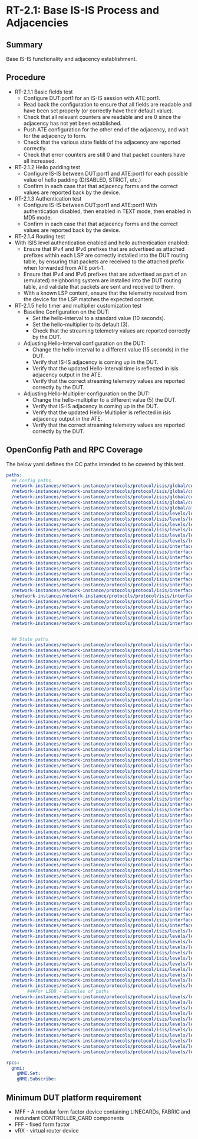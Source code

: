 # RT-2.1: Base IS-IS Process and Adjacencies

## Summary

Base IS-IS functionality and adjacency establishment.

## Procedure

*   RT-2.1.1 Basic fields test
    *   Configure DUT:port1 for an IS-IS session with ATE:port1.
    *   Read back the configuration to ensure that all fields are readable and
        have been set properly (or correctly have their default value).
    *   Check that all relevant counters are readable and are 0 since the
        adjacency has not yet been established.
    *   Push ATE configuration for the other end of the adjacency, and wait for
        the adjacency to form.
    *   Check that the various state fields of the adjacency are reported
        correctly.
    *   Check that error counters are still 0 and that packet counters have all
        increased.
*   RT-2.1.2 Hello padding test
    *   Configure IS-IS between DUT:port1 and ATE:port1 for each possible value
        of hello padding (DISABLED, STRICT, etc.)
    *   Confirm in each case that that adjacency forms and the correct values
        are reported back by the device.
*   RT-2.1.3 Authentication test
    *   Configure IS-IS between DUT:port1 and ATE:port1 With authentication
        disabled, then enabled in TEXT mode, then enabled in MD5 mode.
    *   Confirm in each case that that adjacency forms and the correct values
        are reported back by the device.
*   RT-2.1.4 Routing test
*   With ISIS level authentication enabled and hello authentication enabled:
    *   Ensure that IPv4 and IPv6 prefixes that are advertised as attached
            prefixes within each LSP are correctly installed into the DUT
            routing table, by ensuring that packets are received to the attached
            prefix when forwarded from ATE port-1.
    *   Ensure that IPv4 and IPv6 prefixes that are advertised as part of an
            (emulated) neighboring system are installed into the DUT routing
            table, and validate that packets are sent and received to them.
    *   With a known LSP content, ensure that the telemetry received from the
        device for the LSP matches the expected content.
*   RT-2.1.5 hello timer and multiplier customization test
    * Baseline Configuration on the DUT:
        * Set the hello-interval to a standard value (10 seconds).
        * Set the hello-multiplier to its default (3).
        * Check that the streaming telemetry values are reported correctly by the DUT.
    * Adjusting Hello-Interval configuration on the DUT:
        * Change the hello-interval to a different value (15 seconds) in the DUT.
        * Verify that IS-IS adjacency is coming up in the DUT.
        * Verify that the updated Hello-Interval time is reflected in isis adjacency output in the ATE.
        * Verify that the correct streaming telemetry values are reported correctly by the DUT.
    * Adjusting Hello-Multiplier configuration on the DUT:
        * Change the hello-multiplier to a different value (5) the DUT.
        * Verify that IS-IS adjacency is coming up in the DUT.
        * Verify that the updated Hello-Multiplier is reflected in isis adjacency output in the ATE.
        * Verify that the correct streaming telemetry values are reported correctly by the DUT.

## OpenConfig Path and RPC Coverage

The below yaml defines the OC paths intended to be covered by this test.

```yaml
paths:
  ## Config paths
  /network-instances/network-instance/protocols/protocol/isis/global/config/authentication-check:
  /network-instances/network-instance/protocols/protocol/isis/global/config/net:
  /network-instances/network-instance/protocols/protocol/isis/global/config/level-capability:
  /network-instances/network-instance/protocols/protocol/isis/global/config/hello-padding:
  /network-instances/network-instance/protocols/protocol/isis/global/afi-safi/af/config/enabled:
  /network-instances/network-instance/protocols/protocol/isis/levels/level/config/level-number:
  /network-instances/network-instance/protocols/protocol/isis/levels/level/config/enabled:
  /network-instances/network-instance/protocols/protocol/isis/levels/level/authentication/config/enabled:
  /network-instances/network-instance/protocols/protocol/isis/levels/level/authentication/config/auth-mode:
  /network-instances/network-instance/protocols/protocol/isis/levels/level/authentication/config/auth-password:
  /network-instances/network-instance/protocols/protocol/isis/levels/level/authentication/config/auth-type:
  /network-instances/network-instance/protocols/protocol/isis/interfaces/interface/config/interface-id:
  /network-instances/network-instance/protocols/protocol/isis/interfaces/interface/config/enabled:
  /network-instances/network-instance/protocols/protocol/isis/interfaces/interface/config/circuit-type:
  /network-instances/network-instance/protocols/protocol/isis/interfaces/interface/timers/config/csnp-interval:
  /network-instances/network-instance/protocols/protocol/isis/interfaces/interface/timers/config/lsp-pacing-interval:
  /network-instances/network-instance/protocols/protocol/isis/interfaces/interface/levels/level/config/level-number:
  /network-instances/network-instance/protocols/protocol/isis/interfaces/interface/levels/level/timers/config/hello-interval:
  /network-instances/network-instance/protocols/protocol/isis/interfaces/interface/levels/level/timers/config/hello-multiplier:
  /network-instances/network-instance/protocols/protocol/isis/interfaces/interface/levels/level/hello-authentication/config/auth-mode:
  s/network-instances/network-instance/protocols/protocol/isis/interfaces/interface/levels/level/hello-authentication/config/auth-password:
  /network-instances/network-instance/protocols/protocol/isis/interfaces/interface/levels/level/hello-authentication/config/auth-type:
  /network-instances/network-instance/protocols/protocol/isis/interfaces/interface/levels/level/hello-authentication/config/enabled:
  /network-instances/network-instance/protocols/protocol/isis/interfaces/interface/afi-safi/af/config/afi-name:
  /network-instances/network-instance/protocols/protocol/isis/interfaces/interface/afi-safi/af/config/safi-name:
  /network-instances/network-instance/protocols/protocol/isis/interfaces/interface/afi-safi/af/config/enabled:


  ## State paths
  /network-instances/network-instance/protocols/protocol/isis/interfaces/interface/levels/level/adjacencies/adjacency/state/adjacency-state:
  /network-instances/network-instance/protocols/protocol/isis/interfaces/interface/levels/level/adjacencies/adjacency/state/neighbor-ipv4-address:
  /network-instances/network-instance/protocols/protocol/isis/interfaces/interface/levels/level/adjacencies/adjacency/state/neighbor-ipv6-address:
  /network-instances/network-instance/protocols/protocol/isis/interfaces/interface/levels/level/adjacencies/adjacency/state/system-id:
  /network-instances/network-instance/protocols/protocol/isis/interfaces/interface/levels/level/afi-safi/af/state/afi-name:
  /network-instances/network-instance/protocols/protocol/isis/interfaces/interface/levels/level/afi-safi/af/state/metric:
  /network-instances/network-instance/protocols/protocol/isis/interfaces/interface/levels/level/afi-safi/af/state/safi-name:
  /network-instances/network-instance/protocols/protocol/isis/interfaces/interface/levels/level/packet-counters/csnp/state/dropped:
  /network-instances/network-instance/protocols/protocol/isis/interfaces/interface/levels/level/packet-counters/cnsp/state/processed:
  /network-instances/network-instance/protocols/protocol/isis/interfaces/interface/levels/level/packet-counters/cnsp/state/received:
  /network-instances/network-instance/protocols/protocol/isis/interfaces/interface/levels/level/packet-counters/cnsp/state/sent:
  /network-instances/network-instance/protocols/protocol/isis/interfaces/interface/levels/level/packet-counters/iih/state/dropped:
  /network-instances/network-instance/protocols/protocol/isis/interfaces/interface/levels/level/packet-counters/iih/state/processed:
  /network-instances/network-instance/protocols/protocol/isis/interfaces/interface/levels/level/packet-counters/iih/state/received:
  /network-instances/network-instance/protocols/protocol/isis/interfaces/interface/levels/level/packet-counters/iih/state/retransmit:
  /network-instances/network-instance/protocols/protocol/isis/interfaces/interface/levels/level/packet-counters/iih/state/sent:
  /network-instances/network-instance/protocols/protocol/isis/interfaces/interface/levels/level/packet-counters/lsp/state/dropped:
  /network-instances/network-instance/protocols/protocol/isis/interfaces/interface/levels/level/packet-counters/lsp/state/processed:
  /network-instances/network-instance/protocols/protocol/isis/interfaces/interface/levels/level/packet-counters/lsp/state/received:
  /network-instances/network-instance/protocols/protocol/isis/interfaces/interface/levels/level/packet-counters/lsp/state/retransmit:
  /network-instances/network-instance/protocols/protocol/isis/interfaces/interface/levels/level/packet-counters/lsp/state/sent:
  /network-instances/network-instance/protocols/protocol/isis/interfaces/interface/levels/level/packet-counters/psnp/state/dropped:
  /network-instances/network-instance/protocols/protocol/isis/interfaces/interface/levels/level/packet-counters/psnp/state/processed:
  /network-instances/network-instance/protocols/protocol/isis/interfaces/interface/levels/level/packet-counters/psnp/state/received:
  /network-instances/network-instance/protocols/protocol/isis/interfaces/interface/levels/level/packet-counters/psnp/state/retransmit:
  /network-instances/network-instance/protocols/protocol/isis/interfaces/interface/levels/level/packet-counters/psnp/state/sent:
  /network-instances/network-instance/protocols/protocol/isis/interfaces/interface/levels/level/timers/state/hello-interval:
  /network-instances/network-instance/protocols/protocol/isis/interfaces/interface/levels/level/timers/state/hello-multiplier:
  /network-instances/network-instance/protocols/protocol/isis/interfaces/interface/circuit-counters/state/adj-changes:
  /network-instances/network-instance/protocols/protocol/isis/interfaces/interface/circuit-counters/state/adj-number:
  /network-instances/network-instance/protocols/protocol/isis/interfaces/interface/circuit-counters/state/auth-fails:
  /network-instances/network-instance/protocols/protocol/isis/interfaces/interface/circuit-counters/state/auth-type-fails:
  /network-instances/network-instance/protocols/protocol/isis/interfaces/interface/circuit-counters/state/id-field-len-mismatches:
  /network-instances/network-instance/protocols/protocol/isis/interfaces/interface/circuit-counters/state/lan-dis-changes:
  /network-instances/network-instance/protocols/protocol/isis/interfaces/interface/circuit-counters/state/max-area-address-mismatch:
  /network-instances/network-instance/protocols/protocol/isis/interfaces/interface/circuit-counters/state/rejected-adj:
  /network-instances/network-instance/protocols/protocol/isis/interfaces/interface/levels/level/adjacencies/adjacency/state/adjacency-state:
  /network-instances/network-instance/protocols/protocol/isis/interfaces/interface/levels/level/adjacencies/adjacency/state/area-address:
  /network-instances/network-instance/protocols/protocol/isis/interfaces/interface/levels/level/adjacencies/adjacency/state/dis-system-id:
  /network-instances/network-instance/protocols/protocol/isis/interfaces/interface/levels/level/adjacencies/adjacency/state/local-extended-system-id:
  /network-instances/network-instance/protocols/protocol/isis/interfaces/interface/levels/level/adjacencies/adjacency/state/multi-topology:
  /network-instances/network-instance/protocols/protocol/isis/interfaces/interface/levels/level/adjacencies/adjacency/state/neighbor-circuit-type:
  /network-instances/network-instance/protocols/protocol/isis/interfaces/interface/levels/level/adjacencies/adjacency/state/neighbor-extended-system-id:
  /network-instances/network-instance/protocols/protocol/isis/interfaces/interface/levels/level/adjacencies/adjacency/state/neighbor-ipv4-address:
  /network-instances/network-instance/protocols/protocol/isis/interfaces/interface/levels/level/adjacencies/adjacency/state/neighbor-ipv6-address:
  /network-instances/network-instance/protocols/protocol/isis/interfaces/interface/levels/level/adjacencies/adjacency/state/neighbor-snpa:
  /network-instances/network-instance/protocols/protocol/isis/interfaces/interface/levels/level/adjacencies/adjacency/state/nlpid:
  /network-instances/network-instance/protocols/protocol/isis/interfaces/interface/levels/level/adjacencies/adjacency/state/priority:
  /network-instances/network-instance/protocols/protocol/isis/interfaces/interface/levels/level/adjacencies/adjacency/state/remaining-hold-time:
  /network-instances/network-instance/protocols/protocol/isis/interfaces/interface/levels/level/adjacencies/adjacency/state/restart-status:
  /network-instances/network-instance/protocols/protocol/isis/interfaces/interface/levels/level/adjacencies/adjacency/state/restart-support:
  /network-instances/network-instance/protocols/protocol/isis/interfaces/interface/levels/level/adjacencies/adjacency/state/restart-suppress:
  /network-instances/network-instance/protocols/protocol/isis/levels/level/system-level-counters/state/auth-fails:
  /network-instances/network-instance/protocols/protocol/isis/levels/level/system-level-counters/state/auth-type-fails:
  /network-instances/network-instance/protocols/protocol/isis/levels/level/system-level-counters/state/corrupted-lsps:
  /network-instances/network-instance/protocols/protocol/isis/levels/level/system-level-counters/state/database-overloads:
  /network-instances/network-instance/protocols/protocol/isis/levels/level/system-level-counters/state/exceeded-max-seq-nums:
  /network-instances/network-instance/protocols/protocol/isis/levels/level/system-level-counters/state/id-len-mismatch:
  /network-instances/network-instance/protocols/protocol/isis/levels/level/system-level-counters/state/lsp-errors:
  /network-instances/network-instance/protocols/protocol/isis/levels/level/system-level-counters/state/max-area-address-mismatches:
  /network-instances/network-instance/protocols/protocol/isis/levels/level/system-level-counters/state/own-lsp-purges:
  /network-instances/network-instance/protocols/protocol/isis/levels/level/system-level-counters/state/seq-num-skips:
  /network-instances/network-instance/protocols/protocol/isis/levels/level/system-level-counters/state/spf-runs:
        ###For LSDB - Examples of paths
  /network-instances/network-instance/protocols/protocol/isis/levels/level/link-state-database/lsp/state/lsp-id:
  /network-instances/network-instance/protocols/protocol/isis/levels/level/link-state-database/lsp/state/maximum-area-addresses:
  /network-instances/network-instance/protocols/protocol/isis/levels/level/link-state-database/lsp/state/pdu-type:
  /network-instances/network-instance/protocols/protocol/isis/levels/level/link-state-database/lsp/state/sequence-number:
  /network-instances/network-instance/protocols/protocol/isis/levels/level/link-state-database/lsp/tlvs/tlv/state/type:
  /network-instances/network-instance/protocols/protocol/isis/levels/level/link-state-database/lsp/tlvs/tlv/area-address/state/address:
  /network-instances/network-instance/protocols/protocol/isis/levels/level/link-state-database/lsp/tlvs/tlv/hostname/state/hostname:
  /network-instances/network-instance/protocols/protocol/isis/levels/level/link-state-database/lsp/tlvs/tlv/ipv4-interface-addresses/state/address:
  /network-instances/network-instance/protocols/protocol/isis/levels/level/link-state-database/lsp/tlvs/tlv/ipv6-interface-addresses/state/address:
  /network-instances/network-instance/protocols/protocol/isis/levels/level/link-state-database/lsp/tlvs/tlv/ipv4-te-router-id/state/router-id:
  /network-instances/network-instance/protocols/protocol/isis/levels/level/link-state-database/lsp/tlvs/tlv/ipv6-te-router-id/state/router-id:

rpcs:
  gnmi:
    gNMI.Set:
    gNMI.Subscribe:
```

## Minimum DUT platform requirement

* MFF - A modular form factor device containing LINECARDs, FABRIC and redundant CONTROLLER_CARD components
* FFF - fixed form factor
* vRX - virtual router device
